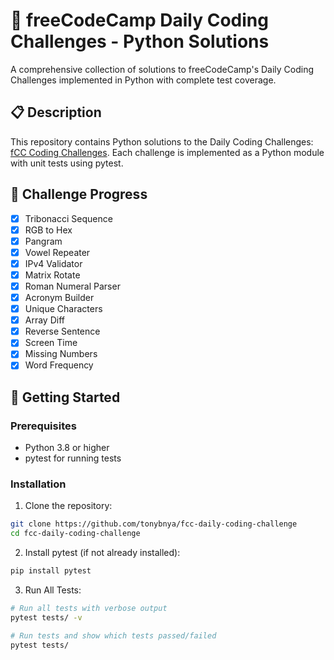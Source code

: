 # 🐍 freeCodeCamp Daily Coding Challenges - Python Solutions

A comprehensive collection of solutions to freeCodeCamp's Daily Coding Challenges
implemented in Python with complete test coverage.

## 📋 Description

This repository contains Python solutions to the Daily Coding Challenges:
[fCC Coding Challenges](https://www.freecodecamp.org/learn/daily-coding-challenge/).
Each challenge is implemented as a Python module with unit tests using pytest.

## 🎯 Challenge Progress

- [x] Tribonacci Sequence
- [x] RGB to Hex
- [x] Pangram
- [x] Vowel Repeater
- [x] IPv4 Validator
- [x] Matrix Rotate
- [x] Roman Numeral Parser
- [x] Acronym Builder
- [x] Unique Characters
- [x] Array Diff
- [x] Reverse Sentence
- [x] Screen Time
- [x] Missing Numbers
- [x] Word Frequency

## 🚀 Getting Started

### Prerequisites

- Python 3.8 or higher
- pytest for running tests

### Installation

1. Clone the repository:

```bash
git clone https://github.com/tonybnya/fcc-daily-coding-challenge
cd fcc-daily-coding-challenge
```

2. Install pytest (if not already installed):

```bash
pip install pytest
```

3. Run All Tests:

```bash
# Run all tests with verbose output
pytest tests/ -v

# Run tests and show which tests passed/failed
pytest tests/
```
